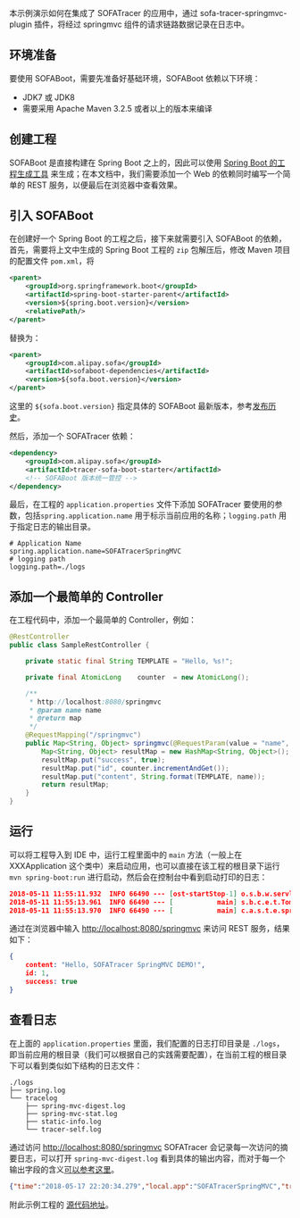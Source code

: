 本示例演示如何在集成了 SOFATracer 的应用中，通过 sofa-tracer-springmvc-plugin 插件，将经过 springmvc 组件的请求链路数据记录在日志中。

## 环境准备

要使用 SOFABoot，需要先准备好基础环境，SOFABoot 依赖以下环境：
- JDK7 或 JDK8 
- 需要采用 Apache Maven 3.2.5 或者以上的版本来编译

## 创建工程

SOFABoot 是直接构建在 Spring Boot 之上的，因此可以使用 [Spring Boot 的工程生成工具](http://start.spring.io/) 来生成；在本文档中，我们需要添加一个 Web 的依赖同时编写一个简单的 REST 服务，以便最后在浏览器中查看效果。

## 引入 SOFABoot 

在创建好一个 Spring Boot 的工程之后，接下来就需要引入 SOFABoot 的依赖，首先，需要将上文中生成的 Spring Boot 工程的 `zip` 包解压后，修改 Maven 项目的配置文件 `pom.xml`，将

```xml
<parent>
    <groupId>org.springframework.boot</groupId>
    <artifactId>spring-boot-starter-parent</artifactId>
    <version>${spring.boot.version}</version>
    <relativePath/> 
</parent>
```

替换为：

```xml
<parent>
    <groupId>com.alipay.sofa</groupId>
    <artifactId>sofaboot-dependencies</artifactId>
    <version>${sofa.boot.version}</version>
</parent>
```
这里的 `${sofa.boot.version}` 指定具体的 SOFABoot 最新版本，参考[发布历史](https://github.com/alipay/sofa-boot/releases)。

然后，添加一个 SOFATracer 依赖：

```xml
<dependency>
    <groupId>com.alipay.sofa</groupId>
    <artifactId>tracer-sofa-boot-starter</artifactId>
    <!-- SOFABoot 版本统一管控 -->
</dependency>
```

最后，在工程的 `application.properties` 文件下添加 SOFATracer 要使用的参数，包括`spring.application.name` 用于标示当前应用的名称；`logging.path` 用于指定日志的输出目录。

```properties
# Application Name
spring.application.name=SOFATracerSpringMVC
# logging path
logging.path=./logs
```

## 添加一个最简单的 Controller

在工程代码中，添加一个最简单的 Controller，例如：

```java
@RestController
public class SampleRestController {

    private static final String TEMPLATE = "Hello, %s!";

    private final AtomicLong    counter  = new AtomicLong();

    /**
     * http://localhost:8080/springmvc
     * @param name name
     * @return map
     */
    @RequestMapping("/springmvc")
    public Map<String, Object> springmvc(@RequestParam(value = "name", defaultValue = "SOFATracer SpringMVC DEMO") String name) {
        Map<String, Object> resultMap = new HashMap<String, Object>();
        resultMap.put("success", true);
        resultMap.put("id", counter.incrementAndGet());
        resultMap.put("content", String.format(TEMPLATE, name));
        return resultMap;
    }
}
```

## 运行

可以将工程导入到 IDE 中，运行工程里面中的 `main` 方法（一般上在 XXXApplication 这个类中）来启动应用，也可以直接在该工程的根目录下运行 `mvn spring-boot:run` 进行启动，然后会在控制台中看到启动打印的日志：

```json
2018-05-11 11:55:11.932  INFO 66490 --- [ost-startStop-1] o.s.b.w.servlet.FilterRegistrationBean   : Mapping filter: 'SpringMvcOpenTracingFilter' to urls: [/*]
2018-05-11 11:55:13.961  INFO 66490 --- [           main] s.b.c.e.t.TomcatEmbeddedServletContainer : Tomcat started on port(s): 8080 (http)
2018-05-11 11:55:13.970  INFO 66490 --- [           main] c.a.s.t.e.springmvc.DemoApplication      : Started DemoApplication in 8.361 seconds (JVM running for 9.34)
```

通过在浏览器中输入 [http://localhost:8080/springmvc](http://localhost:8080/springmvc) 来访问 REST 服务，结果如下：

```json
{
	content: "Hello, SOFATracer SpringMVC DEMO!",
	id: 1,
	success: true
}
```

## 查看日志

在上面的 `application.properties` 里面，我们配置的日志打印目录是 `./logs`，即当前应用的根目录（我们可以根据自己的实践需要配置），在当前工程的根目录下可以看到类似如下结构的日志文件：

```
./logs
├── spring.log
└── tracelog
    ├── spring-mvc-digest.log
    ├── spring-mvc-stat.log
    ├── static-info.log
    └── tracer-self.log

```

通过访问 [http://localhost:8080/springmvc](http://localhost:8080/springmvc) SOFATracer 会记录每一次访问的摘要日志，可以打开 `spring-mvc-digest.log` 看到具体的输出内容，而对于每一个输出字段的含义[可以参考这里](https://www.sofastack.tech/sofa-tracer/docs/SpringMVC)。

```json
{"time":"2018-05-17 22:20:34.279","local.app":"SOFATracerSpringMVC","traceId":"0a0fe9391526566833985100139443","spanId":"0","request.url":"http://localhost:8080/springmvc","method":"GET","result.code":"200","req.size.bytes":-1,"resp.size.bytes":69,"time.cost.milliseconds":284,"current.thread.name":"http-nio-8080-exec-1","baggage":""}

```

附此示例工程的 [源代码地址](https://github.com/alipay/sofa-tracer/tree/master/tracer-samples/tracer-sample-with-springmvc)。

